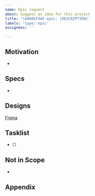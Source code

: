 ```yaml
---
name: Epic request
about: Suggest an idea for this project
title: '\U0001F4A5 epic: [DESCRIPTION]'
labels: 'type: epic'
assignees: ''

---
```


## Motivation
- 

## Specs
- 

## Designs
[Figma](link)

## Tasklist
- [ ] 

## Not in Scope
- 

## Appendix
